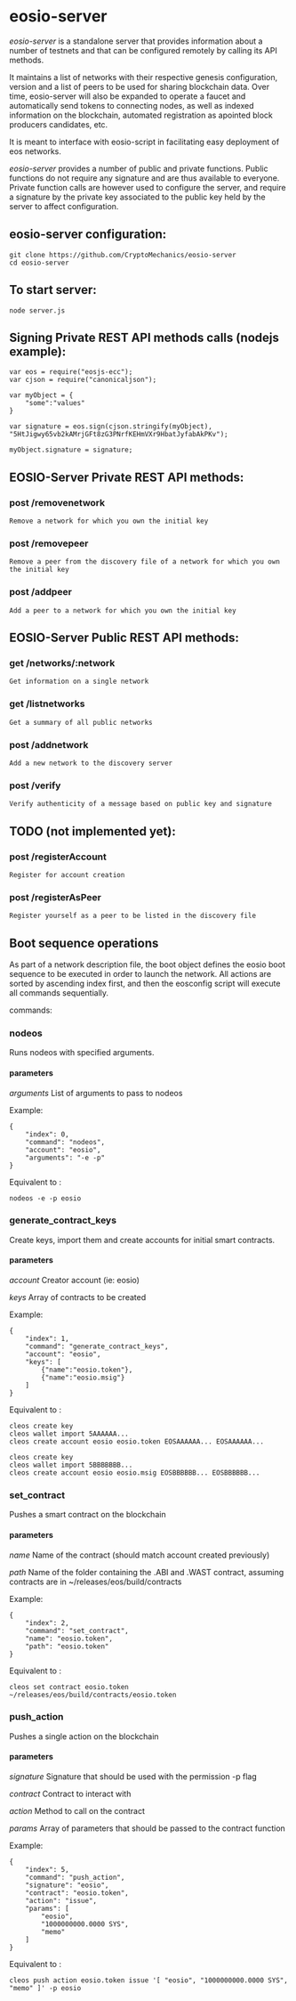 # eosio-server


*eosio-server* is a standalone server that provides information about a number of testnets and that can be configured remotely by calling its API methods.

It maintains a list of networks with their respective genesis configuration, version and a list of peers to be used for sharing blockchain data. Over time, eosio-server will also be expanded to operate a faucet and automatically send tokens to connecting nodes, as well as indexed information on the blockchain, automated registration as apointed block producers candidates, etc.

It is meant to interface with eosio-script in facilitating easy deployment of eos networks.

*eosio-server* provides a number of public and private functions. Public functions do not require any signature and are thus available to everyone. Private function calls are however used to configure the server, and require a signature by the private key associated to the public key held by the server to affect configuration.

## eosio-server configuration:

```
git clone https://github.com/CryptoMechanics/eosio-server
cd eosio-server
```

## To start server:

```
node server.js

```

## Signing Private REST API methods calls (nodejs example):

```
var eos = require("eosjs-ecc");
var cjson = require("canonicaljson");

var myObject = {
	"some":"values"
}

var signature = eos.sign(cjson.stringify(myObject), "5HtJigwy65vb2kAMrjGFt8zG3PNrfKEHmVXr9HbatJyfabAkPKv");

myObject.signature = signature;

```


## EOSIO-Server Private REST API methods:

###	post /removenetwork 
	Remove a network for which you own the initial key

###	post /removepeer 
	Remove a peer from the discovery file of a network for which you own the initial key

###	post /addpeer 
	Add a peer to a network for which you own the initial key

## EOSIO-Server Public REST API methods:

###	get /networks/:network
	Get information on a single network

###	get /listnetworks 
	Get a summary of all public networks

###	post /addnetwork
	Add a new network to the discovery server

###	post /verify 
	Verify authenticity of a message based on public key and signature

## TODO (not implemented yet):

###	post /registerAccount
	Register for account creation

###	post /registerAsPeer
	Register yourself as a peer to be listed in the discovery file


## Boot sequence operations

As part of a network description file, the boot object defines the eosio boot sequence to be executed in order to launch the network. All actions are sorted by ascending index first, and then the eosconfig script will execute all commands sequentially.


commands:

### nodeos
Runs nodeos with specified arguments.

#### parameters
*arguments* 
List of arguments to pass to nodeos

Example:
```
{
	"index": 0,
	"command": "nodeos",
	"account": "eosio",
	"arguments": "-e -p"
}
```

Equivalent to : 
```
nodeos -e -p eosio
```

### generate_contract_keys
Create keys, import them and create accounts for initial smart contracts.

#### parameters
*account* 
Creator account (ie: eosio)

*keys* 
Array of contracts to be created

Example:
```
{
	"index": 1,
	"command": "generate_contract_keys",
	"account": "eosio",
	"keys": [
		{"name":"eosio.token"},
		{"name":"eosio.msig"}
	]
}
```

Equivalent to : 
```
cleos create key
cleos wallet import 5AAAAAA...
cleos create account eosio eosio.token EOSAAAAAA... EOSAAAAAA...

cleos create key
cleos wallet import 5BBBBBBB...
cleos create account eosio eosio.msig EOSBBBBBB... EOSBBBBBB...

```

### set_contract
Pushes a smart contract on the blockchain

#### parameters
*name* 
Name of the contract (should match account created previously)

*path* 
Name of the folder containing the .ABI and .WAST contract, assuming contracts are in ~/releases/eos/build/contracts

Example:
```
{
	"index": 2,
	"command": "set_contract",
	"name": "eosio.token",
	"path": "eosio.token"
}
```

Equivalent to : 
```
cleos set contract eosio.token ~/releases/eos/build/contracts/eosio.token
```

### push_action
Pushes a single action on the blockchain

#### parameters
*signature* 
Signature that should be used with the permission -p flag

*contract* 
Contract to interact with

*action* 
Method to call on the contract

*params* 
Array of parameters that should be passed to the contract function

Example:
```
{
	"index": 5,
	"command": "push_action",
	"signature": "eosio",
	"contract": "eosio.token",
	"action": "issue",
	"params": [
		"eosio",
		"1000000000.0000 SYS", 
		"memo"
	]
}
```


Equivalent to : 
```
cleos push action eosio.token issue '[ "eosio", "1000000000.0000 SYS", "memo" ]' -p eosio
```
